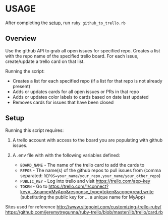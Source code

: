 # USAGE

After completing the [setup](#setup), run `ruby github_to_trello.rb`

## Overview
Use the github API to grab all open issues for specified repo. 
Creates a list with the repo name of the specified trello board.
For each issue, create/update a trello card on that list.

Running the script:
- Creates a list for each specified repo (if a list for that repo is not already present)
- Adds or updates cards for all open issues or PRs in that repo
- Adds or updates color labels to cards based on date last updated
- Removes cards for issues that have been closed 

## Setup
Running this script requires:

1. A trello account with access to the board you are populating with github issues.

2. A .env file with with the following variables
   defined:
   - `BOARD_NAME` - The name of the trello card to add the cards to
   - `REPOS` - The name(s) of the github repos to pull issues from
     (comma separated: `REPOS=your_name/your_repo,your_name/your_other_repo`)
   - `PUBLIC_KEY` - Log into trello and visit https://trello.com/app-key
   - `TOKEN` - Go to
     https://trello.com/1/connect?key=...&name=MyApp&response_type=token&scope=read,write 
    (substituting the public key for ... a unique name for MyApp)

Sites used for reference
http://www.sitepoint.com/customizing-trello-ruby/
https://github.com/jeremytregunna/ruby-trello/blob/master/lib/trello/card.rb
